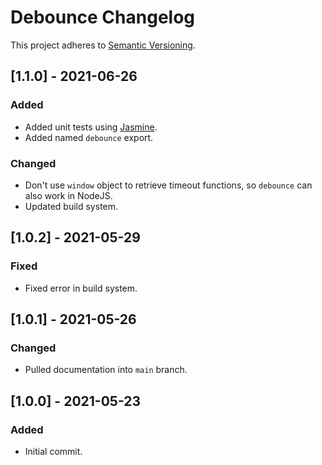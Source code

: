# Debounce Changelog

This project adheres to [Semantic Versioning](https://semver.org/spec/v2.0.0.html).

## [1.1.0] - 2021-06-26

### Added

* Added unit tests using [Jasmine](https://jasmine.github.io/).
* Added named `debounce` export.

### Changed

* Don't use `window` object to retrieve timeout functions, so `debounce` can also work in NodeJS.
* Updated build system.

## [1.0.2] - 2021-05-29

### Fixed

* Fixed error in build system.

## [1.0.1] - 2021-05-26

### Changed

* Pulled documentation into `main` branch.

## [1.0.0] - 2021-05-23

### Added

* Initial commit.
